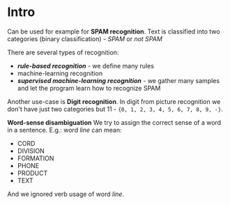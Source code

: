 # Intro

Can be used for example for **SPAM recognition**.
Text is classified into two categories (binary classification) - *SPAM* or *not SPAM*

There are several types of recognition:
 - ***rule-based recognition*** - we define many rules
 - machine-learning recognition
 - ***supervised machine-learning recognition*** - we gather many samples and let the program learn how to recognize SPAM

Another use-case is **Digit recognition**.
In digit from picture recognition we don't have just two categories but 11 - `{0, 1, 2, 3, 4, 5, 6, 7, 8, 9, -}`.

**Word-sense disambiguation**
We try to assign the correct sense of a word in a sentence. E.g.: word *line* can mean:
 - CORD
 - DIVISION
 - FORMATION
 - PHONE
 - PRODUCT
 - TEXT

And we ignored verb usage of word *line*.

